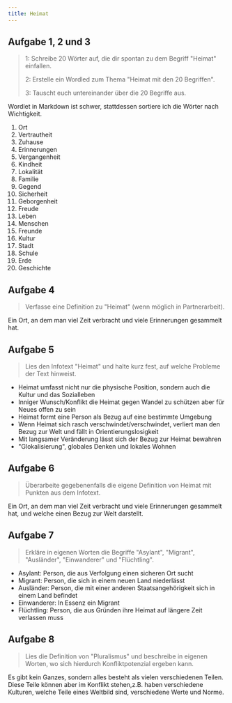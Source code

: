 ```yaml
---
title: Heimat
---
```


## Aufgabe 1, 2 und 3

> 1: Schreibe 20 Wörter auf, die dir spontan zu dem Begriff "Heimat" einfallen.
>
> 2: Erstelle ein Wordled zum Thema "Heimat mit den 20 Begriffen".
>
> 3: Tauscht euch untereinander über die 20 Begriffe aus.

Wordlet in Markdown ist schwer, stattdessen sortiere ich die Wörter nach Wichtigkeit.

1. Ort
2. Vertrautheit
3. Zuhause
4. Erinnerungen
5. Vergangenheit
6. Kindheit
7. Lokalität
8. Familie
9. Gegend
10. Sicherheit
11. Geborgenheit
12. Freude
13. Leben
14. Menschen
15. Freunde
16. Kultur
17. Stadt
18. Schule
19. Erde
20. Geschichte

## Aufgabe 4

> Verfasse eine Definition zu "Heimat" (wenn möglich in Partnerarbeit).

Ein Ort, an dem man viel Zeit verbracht und viele Erinnerungen gesammelt hat.

## Aufgabe 5

> Lies den Infotext "Heimat" und halte kurz fest, auf welche Probleme der Text hinweist.

- Heimat umfasst nicht nur die physische Position, sondern auch die Kultur und das Sozialleben
- Inniger Wunsch/Konflikt die Heimat gegen Wandel zu schützen aber für Neues offen zu sein
- Heimat formt eine Person als Bezug auf eine bestimmte Umgebung
- Wenn Heimat sich rasch verschwindet/verschwindet, verliert man den Bezug zur Welt und fällt in Orientierungslosigkeit
- Mit langsamer Veränderung lässt sich der Bezug zur Heimat bewahren
- "Glokalisierung", globales Denken und lokales Wohnen

## Aufgabe 6

> Überarbeite gegebenenfalls die eigene Definition von Heimat mit Punkten aus dem Infotext.

Ein Ort, an dem man viel Zeit verbracht und viele Erinnerungen gesammelt hat, und welche einen Bezug zur Welt darstellt.

## Aufgabe 7

> Erkläre in eigenen Worten die Begriffe "Asylant", "Migrant", "Ausländer", "Einwanderer" und "Flüchtling".

- Asylant: Person, die aus Verfolgung einen sicheren Ort sucht
- Migrant: Person, die sich in einem neuen Land niederlässt
- Ausländer: Person, die mit einer anderen Staatsangehörigkeit sich in einem Land befindet
- Einwanderer: In Essenz ein Migrant
- Flüchtling: Person, die aus Gründen ihre Heimat auf längere Zeit verlassen muss

## Aufgabe 8

> Lies die Definition von "Pluralismus" und beschreibe in eigenen Worten, wo sich hierdurch Konfliktpotenzial ergeben kann.

Es gibt kein Ganzes, sondern alles besteht als vielen verschiedenen Teilen. Diese Teile können aber im Konflikt stehen,z.B. haben verschiedene Kulturen, welche Teile eines Weltbild sind, verschiedene Werte und Norme.
